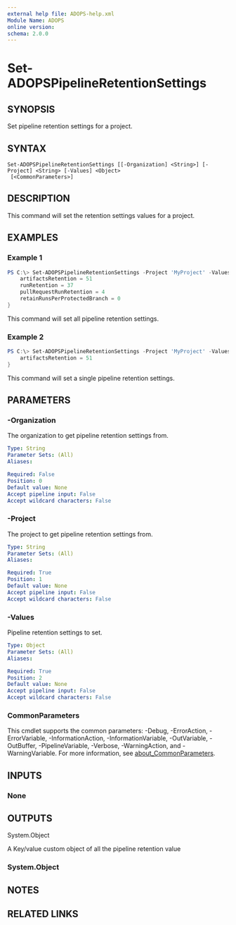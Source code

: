```yaml
---
external help file: ADOPS-help.xml
Module Name: ADOPS
online version:
schema: 2.0.0
---
```


# Set-ADOPSPipelineRetentionSettings

## SYNOPSIS
Set pipeline retention settings for a project.

## SYNTAX

```
Set-ADOPSPipelineRetentionSettings [[-Organization] <String>] [-Project] <String> [-Values] <Object>
 [<CommonParameters>]
```

## DESCRIPTION
This command will set the retention settings values for a project.

## EXAMPLES

### Example 1
```powershell
PS C:\> Set-ADOPSPipelineRetentionSettings -Project 'MyProject' -Values @{
    artifactsRetention = 51
    runRetention = 37
    pullRequestRunRetention = 4
    retainRunsPerProtectedBranch = 0
}
```

This command will set all pipeline retention settings.

### Example 2
```powershell
PS C:\> Set-ADOPSPipelineRetentionSettings -Project 'MyProject' -Values @{
    artifactsRetention = 51
}
```

This command will set a single pipeline retention settings.

## PARAMETERS

### -Organization
The organization to get pipeline retention settings from.

```yaml
Type: String
Parameter Sets: (All)
Aliases:

Required: False
Position: 0
Default value: None
Accept pipeline input: False
Accept wildcard characters: False
```

### -Project
The project to get pipeline retention settings from.

```yaml
Type: String
Parameter Sets: (All)
Aliases:

Required: True
Position: 1
Default value: None
Accept pipeline input: False
Accept wildcard characters: False
```

### -Values
Pipeline retention settings to set.

```yaml
Type: Object
Parameter Sets: (All)
Aliases:

Required: True
Position: 2
Default value: None
Accept pipeline input: False
Accept wildcard characters: False
```

### CommonParameters
This cmdlet supports the common parameters: -Debug, -ErrorAction, -ErrorVariable, -InformationAction, -InformationVariable, -OutVariable, -OutBuffer, -PipelineVariable, -Verbose, -WarningAction, and -WarningVariable. For more information, see [about_CommonParameters](http://go.microsoft.com/fwlink/?LinkID=113216).

## INPUTS

### None

## OUTPUTS

System.Object

A Key/value custom object of all the pipeline retention value

### System.Object
## NOTES

## RELATED LINKS
